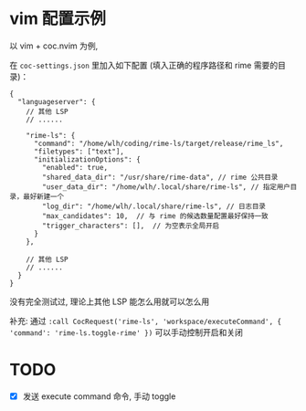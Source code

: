 
# vim 配置示例

以 vim + coc.nvim 为例,

在 `coc-settings.json` 里加入如下配置 (填入正确的程序路径和 rime 需要的目录)：

```jsonc
{
  "languageserver": {
    // 其他 LSP
    // ......

    "rime-ls": {
      "command": "/home/wlh/coding/rime-ls/target/release/rime_ls",
      "filetypes": ["text"],
      "initializationOptions": {
        "enabled": true,
        "shared_data_dir": "/usr/share/rime-data", // rime 公共目录
        "user_data_dir": "/home/wlh/.local/share/rime-ls", // 指定用户目录，最好新建一个
        "log_dir": "/home/wlh/.local/share/rime-ls", // 日志目录
        "max_candidates": 10,  // 与 rime 的候选数量配置最好保持一致
        "trigger_characters": [],  // 为空表示全局开启
      }
    },

    // 其他 LSP
    // ......
  }
}
```

没有完全测试过, 理论上其他 LSP 能怎么用就可以怎么用

补充: 通过 `:call CocRequest('rime-ls', 'workspace/executeCommand', { 'command': 'rime-ls.toggle-rime' })`
可以手动控制开启和关闭

# TODO

- [x] 发送 execute command 命令, 手动 toggle

